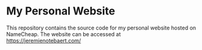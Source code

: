 # My Personal Website
This repository contains the source code for my personal website hosted on NameCheap.
The website can be accessed at https://jeremienotebaert.com/

